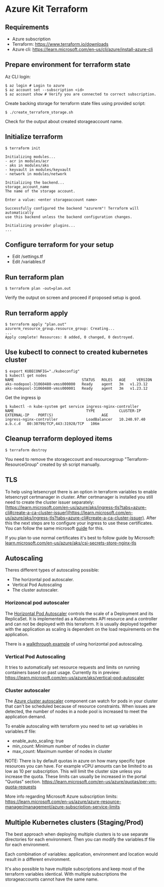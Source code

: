 # Azure Kit Terraform
## Requirements
* Azure subscription
* Terraform: https://www.terraform.io/downloads
* Azure cli: https://learn.microsoft.com/en-us/cli/azure/install-azure-cli
## Prepare environment for terraform state

Az CLI login:

    $ az login # Login to azure
    $ az account set --subscription <id>
    $ az account show # Verify you are connected to correct subscription.

Create backing storage for terraform state files using provided script:

    $ ./create_terraform_storage.sh
Check for the output about created storageaccount name.
    
## Initialize terraform    
    $ terraform init

    Initializing modules...
    - acr in modules/acr
    - aks in modules/aks
    - keyvault in modules/keyvault
    - network in modules/network

    Initializing the backend...
    storage_account_name
    The name of the storage account.
    
    Enter a value: <enter storageaccount name>

    Successfully configured the backend "azurerm"! Terraform will automatically
    use this backend unless the backend configuration changes.

    Initializing provider plugins...
    ...
## Configure terraform for your setup
* Edit /settings.tf
* Edit /variables.tf

## Run terraform plan
    $ terraform plan -out=plan.out
Verify the output on screen and proceed if proposed setup is good.

## Run terraform apply
    $ terraform apply "plan.out"
    azurerm_resource_group.resource_group: Creating...
    ...
    Apply complete! Resources: 8 added, 0 changed, 0 destroyed.


## Use kubectl to connect to created kubernetes cluster
    $ export KUBECONFIG="./kubeconfig"
    $ kubectl get nodes
    NAME                               STATUS   ROLES   AGE     VERSION
    aks-nodepool-31060480-vmss000000   Ready    agent   3m   v1.23.12
    aks-nodepool-31060480-vmss000001   Ready    agent   3m   v1.23.12


Get the ingress ip

    $ kubectl -n kube-system get service ingress-nginx-controller 
    NAME                                 TYPE           CLUSTER-IP      EXTERNAL-IP    PORT(S)                      AGE
    ingress-nginx-controller             LoadBalancer   10.240.97.40    a.b.c.d   80:30799/TCP,443:31928/TCP   106m

## Cleanup terraform deployed items
    $ terraform destroy
You need to remove the storageccount and resourcegroup "Terraform-ResourceGroup" created by sh script manually.

## TLS
To help using letsencrypt there is an option in terraform variables to enable letsencrypt certmanager in cluster.
After certmanager is installed you still need to create the cluster issuer separately: [https://learn.microsoft.com/en-us/azure/aks/ingress-tls?tabs=azure-cli#create-a-ca-cluster-issuer](https://learn.microsoft.com/en-us/azure/aks/ingress-tls?tabs=azure-cli#create-a-ca-cluster-issuer).
After this the next steps are to configure your ingress to use these certificates. You can follow the same microsoft [guide](https://learn.microsoft.com/en-us/azure/aks/ingress-tls?tabs=azure-cli#update-your-ingress-routes) for this. 

If you plan to use normal certificates it's best to follow guide by Microsoft: [learn.microsoft.com/en-us/azure/aks/csi-secrets-store-nginx-tls](learn.microsoft.com/en-us/azure/aks/csi-secrets-store-nginx-tls)

## Autoscaling
Theres different types of autoscaling possible:
- The horizontal pod autoscaler.
- Vertical Pod Autoscaling
- The cluster autoscaler.

### Horizoncal pod autoscaler
The [Horizontal Pod Autoscaler](https://kubernetes.io/docs/tasks/run-application/horizontal-pod-autoscale/) controls the scale of a Deployment and its ReplicaSet.
It is implemented as a Kubernetes API resource and a controller and can not be deployed with this terraform.
It is usually deployed together with the application as scaling is dependent on the load requirements on the application.

There is a [walkthrough example](https://kubernetes.io/docs/tasks/run-application/horizontal-pod-autoscale-walkthrough/) of using horizontal pod autoscaling.

### Vertical Pod Autoscaling
It tries to automatically set resource requests and limits on running containers based on past usage.
Currently its in preview: https://learn.microsoft.com/en-us/azure/aks/vertical-pod-autoscaler

### Cluster autoscaler
The [Azure cluster autoscaler](https://learn.microsoft.com/en-us/azure/aks/cluster-autoscaler) component can watch for pods in your cluster that can't be scheduled because of resource constraints.
When issues are detected, the number of nodes in a node pool is increased to meet the application demand.

To enable autoscaling with terraform you need to set up variables in variables.tf file:
- enable_auto_scaling: true
- min_count: Minimum number of nodes in cluster
- max_count: Maximum number of nodes in cluster

NOTE: There is by default quotas in azure on how many specific type resources you can have.
For example vCPU amounts can be limited to as low as 10 per subscription.
This will limit the cluster size unless you increase the quota.
These limits can usually be increased in the portal "Quotas" section.
https://learn.microsoft.com/en-us/azure/quotas/per-vm-quota-requests

More info regarding Microsoft Azure subscription limits: https://learn.microsoft.com/en-us/azure/azure-resource-manager/management/azure-subscription-service-limits

## Multiple Kubernetes clusters (Staging/Prod)
The best approach when deploying multiple clusters is to use separate directories for each environment.
Then you can modify the variables.tf file for each environment.

Each combination of variables: application, environment and location would result in a different environment.

It's also possible to have multiple subscriptions and keep most of the terraform variables identical.
With multiple subscriptions the storageaccounts cannot have the same name.